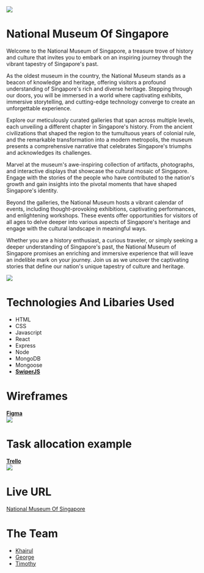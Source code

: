 <img src="https://imgur.com/n8MK9dN.png">

# National Museum Of Singapore

Welcome to the National Museum of Singapore, a treasure trove of history and culture that invites you to embark on an inspiring journey through the vibrant tapestry of Singapore's past.

As the oldest museum in the country, the National Museum stands as a beacon of knowledge and heritage, offering visitors a profound understanding of Singapore's rich and diverse heritage. Stepping through our doors, you will be immersed in a world where captivating exhibits, immersive storytelling, and cutting-edge technology converge to create an unforgettable experience.

Explore our meticulously curated galleries that span across multiple levels, each unveiling a different chapter in Singapore's history. From the ancient civilizations that shaped the region to the tumultuous years of colonial rule, and the remarkable transformation into a modern metropolis, the museum presents a comprehensive narrative that celebrates Singapore's triumphs and acknowledges its challenges.

Marvel at the museum's awe-inspiring collection of artifacts, photographs, and interactive displays that showcase the cultural mosaic of Singapore. Engage with the stories of the people who have contributed to the nation's growth and gain insights into the pivotal moments that have shaped Singapore's identity.

Beyond the galleries, the National Museum hosts a vibrant calendar of events, including thought-provoking exhibitions, captivating performances, and enlightening workshops. These events offer opportunities for visitors of all ages to delve deeper into various aspects of Singapore's heritage and engage with the cultural landscape in meaningful ways.

Whether you are a history enthusiast, a curious traveler, or simply seeking a deeper understanding of Singapore's past, the National Museum of Singapore promises an enriching and immersive experience that will leave an indelible mark on your journey. Join us as we uncover the captivating stories that define our nation's unique tapestry of culture and heritage.

<img src="https://imgur.com/rCWZJUL.png">

# Technologies And Libaries Used
- HTML
- CSS
- Javascript
- React
- Express
- Node
- MongoDB
- Mongoose
- [**SwiperJS**](https://swiperjs.com/)

# Wireframes
[**Figma**](https://www.figma.com/file/4sBeKefkBS5UzAGmY4yHeb/NSM?type=design&node-id=0%3A1&mode=design&t=OITM16ySP60qiiIf-1)<br>
<img src="https://imgur.com/o7rUESD.png">

# Task allocation example
[**Trello**](https://trello.com/b/KhI36xOk/nsm-ga)<br>
<img src="https://imgur.com/qgYCozg.png">

# Live URL

[National Museum Of Singapore](https://ill-ruby-shark-sock.cyclic.app/)

# The Team

- [Khairul](https://github.com/Khairul-Ikhwan)
- [George](https://github.com/soursorbet)
- [Timothy](https://github.com/genotabby)
